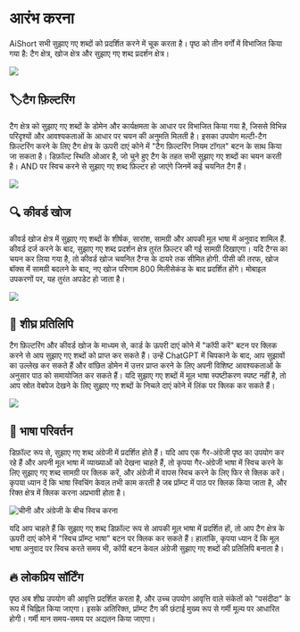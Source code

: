 # आरंभ करना

AiShort सभी सुझाए गए शब्दों को प्रदर्शित करने में चूक करता है। पृष्ठ को तीन वर्गों में विभाजित किया गया है: टैग क्षेत्र, खोज क्षेत्र और सुझाए गए शब्द प्रदर्शन क्षेत्र।

![](https://img.newzone.top/2023-06-05-20-44-19.png?imageMogr2/format/webp)

## 🏷टैग फ़िल्टरिंग

टैग क्षेत्र को सुझाए गए शब्दों के डोमेन और कार्यक्षमता के आधार पर विभाजित किया गया है, जिससे विभिन्न परिदृश्यों और आवश्यकताओं के आधार पर चयन की अनुमति मिलती है। इसका उपयोग मल्टी-टैग फ़िल्टरिंग करने के लिए टैग क्षेत्र के ऊपरी दाएं कोने में "टैग फ़िल्टरिंग नियम टॉगल" बटन के साथ किया जा सकता है। डिफ़ॉल्ट स्थिति ओआर है, जो चुने हुए टैग के तहत सभी सुझाए गए शब्दों का चयन करती है। AND पर स्विच करने से सुझाए गए शब्द फ़िल्टर हो जाएंगे जिनमें कई चयनित टैग हैं।

![](https://img.newzone.top/2023-06-05-20-50-19.png?imageMogr2/format/webp)

## 🔍 कीवर्ड खोज

कीवर्ड खोज क्षेत्र में सुझाए गए शब्दों के शीर्षक, सारांश, सामग्री और आपकी मूल भाषा में अनुवाद शामिल हैं. कीवर्ड दर्ज करने के बाद, सुझाए गए शब्द प्रदर्शन क्षेत्र तुरंत फ़िल्टर की गई सामग्री दिखाएगा। यदि टैग्स का चयन कर लिया गया है, तो कीवर्ड खोज चयनित टैग्स के दायरे तक सीमित होगी. पीसी की तरफ, खोज बॉक्स में सामग्री बदलने के बाद, नए खोज परिणाम 800 मिलीसेकंड के बाद प्रदर्शित होंगे। मोबाइल उपकरणों पर, यह तुरंत अपडेट हो जाता है।

![](https://img.newzone.top/2023-06-05-20-58-07.png?imageMogr2/format/webp)

## 🔬 शीघ्र प्रतिलिपि

टैग फ़िल्टरिंग और कीवर्ड खोज के माध्यम से, कार्ड के ऊपरी दाएं कोने में "कॉपी करें" बटन पर क्लिक करने से आप सुझाए गए शब्दों को प्राप्त कर सकते हैं। उन्हें ChatGPT में चिपकाने के बाद, आप सुझावों का उल्लेख कर सकते हैं और वांछित डोमेन में उत्तर प्राप्त करने के लिए अपनी विशिष्ट आवश्यकताओं के अनुसार पाठ को समायोजित कर सकते हैं। यदि सुझाए गए शब्दों में मूल भाषा स्पष्टीकरण स्पष्ट नहीं है, तो आप स्रोत वेबपेज देखने के लिए सुझाए गए शब्दों के निचले दाएं कोने में लिंक पर क्लिक कर सकते हैं।

![](https://img.newzone.top/2023-06-11-17-14-07.png?imageMogr2/format/webp)

## 💬 भाषा परिवर्तन

डिफ़ॉल्ट रूप से, सुझाए गए शब्द अंग्रेजी में प्रदर्शित होते हैं। यदि आप एक गैर-अंग्रेजी पृष्ठ का उपयोग कर रहे हैं और अपनी मूल भाषा में व्याख्याओं को देखना चाहते हैं, तो कृपया गैर-अंग्रेजी भाषा में स्विच करने के लिए सुझाए गए शब्द सामग्री पर क्लिक करें, और अंग्रेजी में वापस स्विच करने के लिए फिर से क्लिक करें। कृपया ध्यान दें कि भाषा स्विचिंग केवल तभी काम करती है जब प्रॉम्प्ट में पाठ पर क्लिक किया जाता है, और रिक्त क्षेत्र में क्लिक करना अप्रभावी होता है।

![चीनी और अंग्रेजी के बीच स्विच करना](http://img.newzone.top/chatgptshortcut_encn.gif)

यदि आप चाहते हैं कि सुझाए गए शब्द डिफ़ॉल्ट रूप से आपकी मूल भाषा में प्रदर्शित हों, तो आप टैग क्षेत्र के ऊपरी दाएं कोने में "स्विच प्रॉम्प्ट भाषा" बटन पर क्लिक कर सकते हैं। हालांकि, कृपया ध्यान दें कि मूल भाषा अनुवाद पर स्विच करते समय भी, कॉपी बटन केवल अंग्रेजी सुझाए गए शब्दों की प्रतिलिपि बनाता है।

## 🔥 लोकप्रिय सॉर्टिंग

पृष्ठ अब शीघ्र उपयोग की आवृत्ति प्रदर्शित करता है, और उच्च उपयोग आवृत्ति वाले संकेतों को "पसंदीदा" के रूप में चिह्नित किया जाएगा। इसके अतिरिक्त, प्रॉम्प्ट टैग की छंटाई मुख्य रूप से गर्मी मूल्य पर आधारित होगी। गर्मी मान समय-समय पर अद्यतन किया जाएगा।
